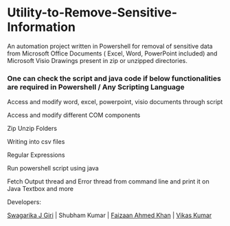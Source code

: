 # Utility-to-Remove-Sensitive-Information
An automation project written in Powershell for removal of sensitive data from Microsoft Office Documents ( Excel, Word, PowerPoint included)  and Microsoft Visio Drawings present in zip or unzipped directories.


### One can check the script and java code if below functionalities are required in Powershell / Any Scripting Language

Access and modify word, excel, powerpoint, visio documents through script


Access and modify different COM components 


Zip Unzip Folders


Writing into csv files 


Regular Expressions 


Run powershell script using java


Fetch Output thread and Error thread from command line and print it on Java Textbox
and more



Developers:


[Swagarika J Giri](https://github.com/SwagarikaGiri) |
Shubham Kumar  |
[Faizaan Ahmed Khan](https://github.com/Faizaankhan3) |
[Vikas Kumar](https://github.com/vikas-0)
